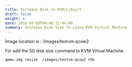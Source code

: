 ```yaml
---
title: Increase Disk on KVM/Libvirt
draft: false
weight: 4
date: 2018-09-05T09:40:21-04:00
summary: Increase Disk Size to Linux KVM Virtual Machine
---
```


İmage location is : /images/testvm.qcow2 

For add the 5G disk size command to KVM Virtual Machine 

```
qemu-img resize  /images/testvm.qcow2 +5G
```